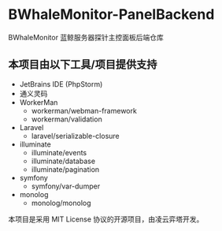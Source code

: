 # BWhaleMonitor-PanelBackend

BWhaleMonitor 蓝鲸服务器探针主控面板后端仓库


## 本项目由以下工具/项目提供支持
- JetBrains IDE (PhpStorm)
- 通义灵码
- WorkerMan
  - workerman/webman-framework
  - workerman/validation
- Laravel
  - laravel/serializable-closure
- illuminate
  - illuminate/events 
  - illuminate/database
  - illuminate/pagination
- symfony
  - symfony/var-dumper
- monolog
  - monolog/monolog


本项目是采用 MIT License 协议的开源项目，由凌云弈塔开发。